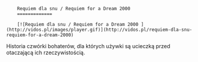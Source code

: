 
        Requiem dla snu / Requiem for a Dream 2000 
        =============
        
        [![Requiem dla snu / Requiem for a Dream 2000 ](http://vidos.pl/images/player.gif)](http://vidos.pl/requiem-dla-snu-requiem-for-a-dream-2000)
        
        
 Historia czwórki bohaterów, dla których używki są ucieczką przed otaczającą ich rzeczywistością.
    